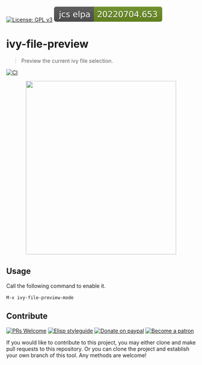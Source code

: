 [![License: GPL v3](https://img.shields.io/badge/License-GPL%20v3-blue.svg)](https://www.gnu.org/licenses/gpl-3.0)
[![JCS-ELPA](https://raw.githubusercontent.com/jcs-emacs/badges/master/elpa/v/ivy-file-preview.svg)](https://jcs-emacs.github.io/jcs-elpa/#/ivy-file-preview)

# ivy-file-preview
> Preview the current ivy file selection.

[![CI](https://github.com/jcs-elpa/ivy-file-preview/actions/workflows/test.yml/badge.svg)](https://github.com/jcs-elpa/ivy-file-preview/actions/workflows/test.yml)

<p align="center">
  <img src="./etc/demo.gif" width="400" height="460"/>
</p>

## Usage

Call the following command to enable it.

```
M-x ivy-file-preview-mode
```
## Contribute

[![PRs Welcome](https://img.shields.io/badge/PRs-welcome-brightgreen.svg)](http://makeapullrequest.com)
[![Elisp styleguide](https://img.shields.io/badge/elisp-style%20guide-purple)](https://github.com/bbatsov/emacs-lisp-style-guide)
[![Donate on paypal](https://img.shields.io/badge/paypal-donate-1?logo=paypal&color=blue)](https://www.paypal.me/jcs090218)
[![Become a patron](https://img.shields.io/badge/patreon-become%20a%20patron-orange.svg?logo=patreon)](https://www.patreon.com/jcs090218)

If you would like to contribute to this project, you may either
clone and make pull requests to this repository. Or you can
clone the project and establish your own branch of this tool.
Any methods are welcome!
